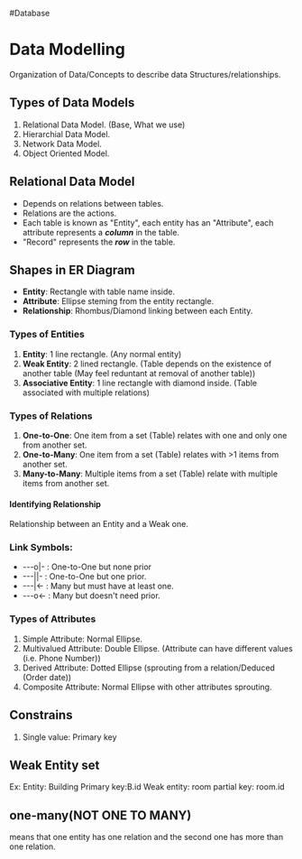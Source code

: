 #Database
# Data Modelling
Organization of Data/Concepts to describe data Structures/relationships.

## Types of Data Models
1. Relational Data Model. (Base, What we use)
2. Hierarchial Data Model.
3. Network Data Model.
4. Object Oriented Model.

## Relational Data Model
- Depends on relations between tables.
- Relations are the actions.
- Each table is known as "Entity", each entity has an "Attribute", each attribute represents a ***column*** in the table.
- "Record" represents the ***row*** in the table.

## Shapes in ER Diagram
- **Entity**: Rectangle with table name inside.
- **Attribute**: Ellipse steming from the entity rectangle.
- **Relationship**: Rhombus/Diamond linking between each Entity.

### Types of Entities
1. **Entity**: 1 line rectangle. (Any normal entity)
2. **Weak Entity**: 2 lined rectangle. (Table depends on the existence of another table (May feel reduntant at removal of another table))
3. **Associative Entity**: 1 line rectangle with diamond inside. (Table associated with multiple relations)

### Types of Relations
1. **One-to-One**: One item from a set (Table) relates with one and only one from another set.
2. **One-to-Many**: One item from a set (Table) relates with >1 items from another set.
3. **Many-to-Many**: Multiple items from a set (Table) relate with multiple items from another set.

#### Identifying Relationship
Relationship between an Entity and a Weak one.

### Link Symbols:
- ---o|-   : One-to-One but none prior
- ---||-    : One-to-One but one prior.
- ---|<-  : Many but must have at least one.
- ---o<- : Many but doesn't need prior.

### Types of Attributes
1. Simple Attribute: Normal Ellipse.
2. Multivalued Attribute: Double Ellipse. (Attribute can have different values (i.e. Phone Number))
3. Derived Attribute: Dotted Ellipse (sprouting from a relation/Deduced (Order date))
4. Composite Attribute: Normal Ellipse with other attributes sprouting.


## Constrains
1. Single value: Primary key


## Weak Entity set
Ex:
Entity: Building Primary key:B.id
Weak entity: room partial key: room.id

## one-many(NOT ONE TO MANY)
means that one entity has one relation and the second one has more than one relation.